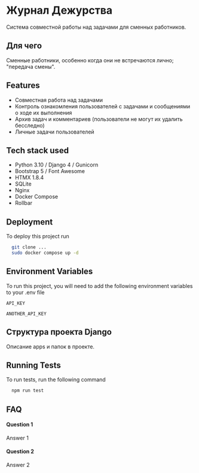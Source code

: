 
# Журнал Дежурства

Система совместной работы над задачами для сменных работников.

## Для чего

Сменные работники, особенно когда они не встречаются лично; "передача смены".


## Features

- Совместная работа над задачами
- Контроль ознакомления пользователей с задачами и сообщениями о ходе их выполнения
- Архив задач и комментариев (пользователи не могут их удалить бесследно)
- Личные задачи пользователей

## Tech stack used

- Python 3.10 / Django 4 / Gunicorn 
- Bootstrap 5 / Font Awesome
- HTMX 1.8.4
- SQLite
- Nginx
- Docker Compose
- Rollbar


## Deployment

To deploy this project run

```bash
  git clone ...
  sudo docker compose up -d
```


## Environment Variables

To run this project, you will need to add the following environment variables to your .env file

`API_KEY`

`ANOTHER_API_KEY`

## Структура проекта Django

Описание apps и папок в проекте.


## Running Tests

To run tests, run the following command

```bash
  npm run test
```


## FAQ

#### Question 1

Answer 1

#### Question 2

Answer 2


